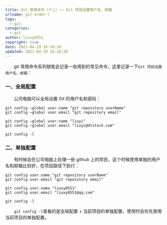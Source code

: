 ```yaml
---
title: Git 常用命令（十二）—— Git 项目设置用户名、邮箱
urlname: git-order-l
tags:
  - git
categories:
  - git
author: liuxy0551
copyright: true
date: 2021-04-29 16:10:20
updated: 2021-04-29 16:10:20
---
```



&emsp;&emsp;git 常用命令系列随笔会记录一些用到的常见命令，这里记录一下`Git 项目设置用户名、邮箱`：

<!--more-->

### 一、全局配置

&emsp;&emsp;公司电脑可以全局设置 Git 的用户名和密码：

```
git config –global user.name "git repository userName"
git config –global user.email "git repository email"
```

```
git config –global user.name "liuyi"
git config –global user.email "liuyi@dtstack.com"
```

```
git config -l
```


### 二、单独配置

&emsp;&emsp;有时候会在公司电脑上处理一些 github 上的项目，这个时候使用单独的用户名和邮箱比较好，在项目路径下执行：

```
git config user.name "git repository userName"
git config user.email "git repository email"
```

```
git config user.name "liuxy0551"
git config user.email "liuxy0551@qq.com"
```

```
git config -l
```

&emsp;&emsp;`git config -l`查看的是全局配置 + 当前项目的单独配置，使用时会优先使用当前项目的单独配置。
